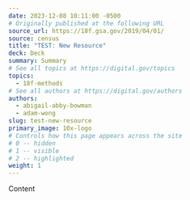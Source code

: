 ```yaml
---
date: 2023-12-08 10:11:00 -0500
# Originally published at the following URL
source_url: https://18f.gsa.gov/2019/04/01/
source: census
title: "TEST: New Resource"
deck: Deck
summary: Summary
# See all topics at https://digital.gov/topics
topics:
  - 18f-methods
# See all authors at https://digital.gov/authors
authors:
  - abigail-abby-bowman
  - adam-wong
slug: test-new-resource
primary_image: 10x-logo
# Controls how this page appears across the site
# 0 -- hidden
# 1 -- visible
# 2 -- highlighted
weight: 1
---
```

Content